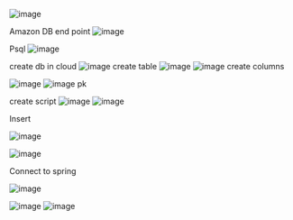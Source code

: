 ![image](https://github.com/user-attachments/assets/258105eb-0418-4c43-9af9-48f2d606fc5d)


Amazon DB end point
![image](https://github.com/user-attachments/assets/7b471665-c867-4e02-82e4-7912bf6c4b5a)

Psql
![image](https://github.com/user-attachments/assets/b9add225-e221-4496-9feb-1c072eedb155)


create db in cloud
![image](https://github.com/user-attachments/assets/878a5568-5017-4fa8-a3e2-16f4580f2bc6)
create table
![image](https://github.com/user-attachments/assets/731798e4-cd52-4f06-b3a9-6f00a6a07eea)
![image](https://github.com/user-attachments/assets/37f58a4e-292f-4d81-bf8a-c42fa0c424d4)
create columns 

![image](https://github.com/user-attachments/assets/eaf8bd28-3d5b-435b-a9d7-b13c1e75f9b0)
![image](https://github.com/user-attachments/assets/f48782d7-a18c-4e1b-b1aa-c0f3bf0e2811)  pk

create script 
![image](https://github.com/user-attachments/assets/bf27dd43-d1c7-4da2-bf5e-34a22d29b20e)
![image](https://github.com/user-attachments/assets/8e8be471-fb71-4897-a965-e0869666cee0)

Insert

![image](https://github.com/user-attachments/assets/dd77e4be-abcf-4bc9-b69a-af9092b93f8f)

![image](https://github.com/user-attachments/assets/f07f260b-0b5a-4636-9a42-cb4cb9fd4103)


Connect to spring



![image](https://github.com/user-attachments/assets/016d62b6-7acc-49bd-a0c3-7da78f13973d)

![image](https://github.com/user-attachments/assets/00e82f20-c3b5-4c84-9cdf-f73c3bb82e3f)
![image](https://github.com/user-attachments/assets/7b14dd4c-5b8e-4b21-b530-871d059ed677)




